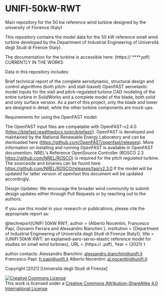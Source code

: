 # UNIFI-50kW-RWT
Main repository for the 50 kw reference wind turbine designed by the university of Florence (Italy)

This repository contains the model data for the 50 kW reference small wind turbine developed by the Department of Industrial Engineering of Università degli Studi di Firenze (Italy).

The documentation for the turbine is accessible here: (https:// ****.pdf) CURRENTLY IN THE WORKS

Data in this repository includes:

Brief technical report of the complete aerodynamic, structural design and control algorithms (both pitch- and stall-based) 
OpenFAST aeroelastic model inputs for the stall and pitch-regulated turbine
CAD modeling of the entire turbine in SolidWorks and a complete model of the blade, both solid and only surface version.
As a part of this project, only the blade and tower are designed in detail, while the other turbine components are mock-ups. 

Requirements for using the OpenFAST model:

The OpenFAST input files are compatable with OpenFAST-v2.4.0 (https://kitefast.readthedocs.io/en/kitefast/). 
OpenFAST is developed and maintained by the National Renewable Energy Laboratory and can be dwnloaded here (https://github.com/OpenFAST/openfast/releases).
More information on installing and running OpenFAST is available in OpenFAST documention.
NREL's Reference OpenSource Controller (ROSCO 2.3 https://github.com/NREL/ROSCO) is required for the pitch regulated turbine. The sourceode and binaries can be found here: https://github.com/NREL/ROSCO/releases/tag/v2.3.0 
If the model will be updated for latter version of openfast this document will be updated accordingly. 

Design Updates:
We encourage the broader wind community to submit design updates either through Pull Requests or by reaching out to the authors. 

If you use this model in your research or publications, please cite the appropriate report as:

@techreport{UNIFI 50kW RWT,
author = {Alberto Nocentini, Francesco Papi, Giovanni Ferrara and Alessandro Bianchini },
institution = {Department of Industrial Engineering of Università degli Studi di Firenze (Italy)},
title = {UNIFI 50kW RWT: an explained-aero-servo-elastic reference model for studies on small wind turbines},
URL = {https://                .pdf},
Year = {2021}
}

author contacts: 
Alessandro Bianchini: 	alessandro.bianchini@unifi.it
Francesco Papi: 		fr.papi@unifi.it
Alberto Nocentini: 		al.nocentini@unifi.it




Copyright [2021] [Università degli Studi di Firenze]

<a rel="license" href="http://creativecommons.org/licenses/by-sa/4.0/"><img alt="Creative Commons License" style="border-width:0" src="https://i.creativecommons.org/l/by-sa/4.0/88x31.png" /></a><br />This work is licensed under a <a rel="license" href="http://creativecommons.org/licenses/by-sa/4.0/">Creative Commons Attribution-ShareAlike 4.0 International License</a>.
